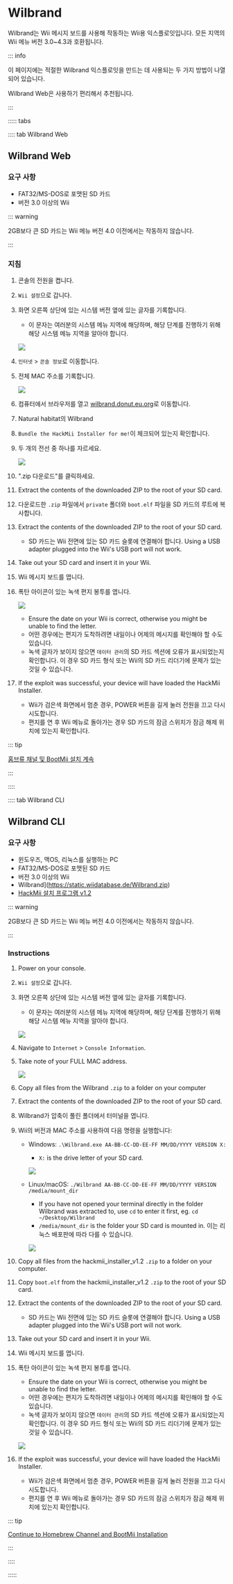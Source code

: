 # Wilbrand

Wilbrand는 Wii 메시지 보드를 사용해 작동하는 Wii용 익스플로잇입니다. 모든 지역의 Wii 메뉴 버전 3.0~4.3과 호환됩니다.

::: info

이 페이지에는 적절한 Wilbrand 익스플로잇을 만드는 데 사용되는 두 가지 방법이 나열되어 있습니다.

Wilbrand Web은 사용하기 편리해서 추천됩니다.

:::

::::: tabs

:::: tab Wilbrand Web

## Wilbrand Web

### 요구 사항

- FAT32/MS-DOS로 포맷된 SD 카드
- 버전 3.0 이상의 Wii

::: warning

2GB보다 큰 SD 카드는 Wii 메뉴 버전 4.0 이전에서는 작동하지 않습니다.

:::

### 지침

1. 콘솔의 전원을 켭니다.

2. `Wii 설정`으로 갑니다.

3. 화면 오른쪽 상단에 있는 시스템 버전 옆에 있는 글자를 기록합니다.

   - 이 문자는 여러분의 시스템 메뉴 지역에 해당하며, 해당 단계를 진행하기 위해 해당 시스템 메뉴 지역을 알아야 합니다.

   ![](/images/wii/SystemMenuVersion.png)

4. `인터넷` > `콘솔 정보`로 이동합니다.

5. 전체 MAC 주소를 기록합니다.

   ![](/images/wii/MacAddress.png)

6. 컴퓨터에서 브라우저를 열고 [wilbrand.donut.eu.org](https://wilbrand.donut.eu.org/)로 이동합니다.

7. Natural habitat의 Wilbrand

8. `Bundle the HackMii Installer for me!`이 체크되어 있는지 확인합니다.

9. 두 개의 전선 중 하나를 자르세요.

   ![](/images/exploits/wilbrand/web.png)

10. ".zip 다운로드"를 클릭하세요.

11. Extract the contents of the downloaded ZIP to the root of your SD card.

12. 다운로드한 `.zip` 파일에서 `private` 폴더와 `boot.elf` 파일을 SD 카드의 루트에 복사합니다.

13. Extract the contents of the downloaded ZIP to the root of your SD card.
    - SD 카드는 Wii 전면에 있는 SD 카드 슬롯에 연결해야 합니다. Using a USB adapter plugged into the Wii's USB port will not work.

14. Take out your SD card and insert it in your Wii.

15. Wii 메시지 보드를 엽니다.

16. 폭탄 아이콘이 있는 녹색 편지 봉투를 엽니다.

    ![](/images/exploits/wilbrand/msgboard.png)

    - Ensure the date on your Wii is correct, otherwise you might be unable to find the letter.
    - 어떤 경우에는 편지가 도착하려면 내일이나 어제의 메시지를 확인해야 할 수도 있습니다.
    - 녹색 글자가 보이지 않으면 `데이터 관리`의 SD 카드 섹션에 오류가 표시되었는지 확인합니다. 이 경우 SD 카드 형식 또는 Wii의 SD 카드 리더기에 문제가 있는 것일 수 있습니다.

17. If the exploit was successful, your device will have loaded the HackMii Installer.
    - Wii가 검은색 화면에서 멈춘 경우, POWER 버튼을 길게 눌러 전원을 끄고 다시 시도합니다.
    - 편지를 연 후 Wii 메뉴로 돌아가는 경우 SD 카드의 잠금 스위치가 잠금 해제 위치에 있는지 확인합니다.

::: tip

[홈브류 채널 및 BootMii 설치 계속](hbc)

:::

::::

:::: tab Wilbrand CLI

## Wilbrand CLI

### 요구 사항

- 윈도우즈, 맥OS, 리눅스를 실행하는 PC
- FAT32/MS-DOS로 포맷된 SD 카드
- 버전 3.0 이상의 Wii
- Wilbrand](https://static.wiidatabase.de/Wilbrand.zip)
- [HackMii 설치 프로그램 v1.2](https://bootmii.org/download/)

::: warning

2GB보다 큰 SD 카드는 Wii 메뉴 버전 4.0 이전에서는 작동하지 않습니다.

:::

### Instructions

1. Power on your console.

2. `Wii 설정`으로 갑니다.

3. 화면 오른쪽 상단에 있는 시스템 버전 옆에 있는 글자를 기록합니다.

   - 이 문자는 여러분의 시스템 메뉴 지역에 해당하며, 해당 단계를 진행하기 위해 해당 시스템 메뉴 지역을 알아야 합니다.

   ![](/images/wii/SystemMenuVersion.png)

4. Navigate to `Internet` > `Console Information`.

5. Take note of your FULL MAC address.

   ![](/images/wii/MacAddress.png)

6. Copy all files from the Wilbrand `.zip` to a folder on your computer

7. Extract the contents of the downloaded ZIP to the root of your SD card.

8. Wilbrand가 압축이 풀린 폴더에서 터미널을 엽니다.

9. Wii의 버전과 MAC 주소를 사용하여 다음 명령을 실행합니다:

   - Windows: `.\Wilbrand.exe AA-BB-CC-DD-EE-FF MM/DD/YYYY VERSION X:`

     - `X:` is the drive letter of your SD card.

     ![](/images/exploits/wilbrand/windows.png)

   - Linux/macOS: `./Wilbrand AA-BB-CC-DD-EE-FF MM/DD/YYYY VERSION /media/mount_dir`

     - If you have not opened your terminal directly in the folder Wilbrand was extracted to, use `cd` to enter it first, eg. `cd ~/Desktop/Wilbrand`
     - `/media/mount_dir` is the folder your SD card is mounted in. 이는 리눅스 배포판에 따라 다를 수 있습니다.

     ![](/images/exploits/wilbrand/linux.png)

10. Copy all files from the hackmii_installer_v1.2 `.zip` to a folder on your computer.

11. Copy `boot.elf` from the hackmii_installer_v1.2 `.zip` to the root of your SD card.

12. Extract the contents of the downloaded ZIP to the root of your SD card.
    - SD 카드는 Wii 전면에 있는 SD 카드 슬롯에 연결해야 합니다. Using a USB adapter plugged into the Wii's USB port will not work.

13. Take out your SD card and insert it in your Wii.

14. Wii 메시지 보드를 엽니다.

15. 폭탄 아이콘이 있는 녹색 편지 봉투를 엽니다.

    - Ensure the date on your Wii is correct, otherwise you might be unable to find the letter.
    - 어떤 경우에는 편지가 도착하려면 내일이나 어제의 메시지를 확인해야 할 수도 있습니다.
    - 녹색 글자가 보이지 않으면 `데이터 관리`의 SD 카드 섹션에 오류가 표시되었는지 확인합니다. 이 경우 SD 카드 형식 또는 Wii의 SD 카드 리더기에 문제가 있는 것일 수 있습니다.

    ![](/images/exploits/wilbrand/msgboard.png)

16. If the exploit was successful, your device will have loaded the HackMii Installer.
    - Wii가 검은색 화면에서 멈춘 경우, POWER 버튼을 길게 눌러 전원을 끄고 다시 시도합니다.
    - 편지를 연 후 Wii 메뉴로 돌아가는 경우 SD 카드의 잠금 스위치가 잠금 해제 위치에 있는지 확인합니다.

::: tip

[Continue to Homebrew Channel and BootMii Installation](hbc)

:::

::::

:::::

